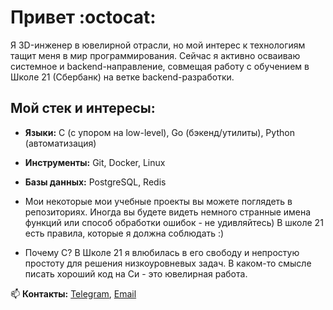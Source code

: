 # Привет :octocat:
Я 3D-инженер в ювелирной отрасли, но мой интерес к технологиям тащит меня в мир программирования. Сейчас я активно осваиваю системное и backend-направление, совмещая работу с обучением в Школе 21 (Сбербанк) на ветке backend-разработки.

## Мой стек и интересы:
- **Языки:** C (с упором на low-level), Go (бэкенд/утилиты), Python (автоматизация)  
- **Инструменты:** Git, Docker, Linux
- **Базы данных:** PostgreSQL, Redis

- Мои некоторые мои учебные проекты вы можете поглядеть в репозиториях. 
  Иногда вы будете видеть немного странные имена функций или способ обработки ошибок - не удивляйтесь) В школе 21 есть правила, которые я должна соблюдать :)
- Почему C? В Школе 21 я влюбилась в его свободу и непростую простоту для решения низкоуровневых задач.
  В каком-то смысле писать хороший код на Си - это ювелирная работа.


📫 **Контакты:** [Telegram](https://t.me/veranemoloko), [Email](neveranemoloko@gmail.com)  



